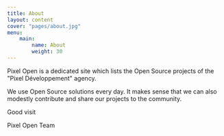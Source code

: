 ```yaml
---
title: About
layout: content
cover: "pages/about.jpg"
menu:
    main:
        name: About
        weight: 30
---
```


Pixel Open is a dedicated site which lists the Open Source projects of the "Pixel Développement" agency.

We use Open Source solutions every day. It makes sense that we can also modestly contribute and share our projects to the community.

Good visit

Pixel Open Team